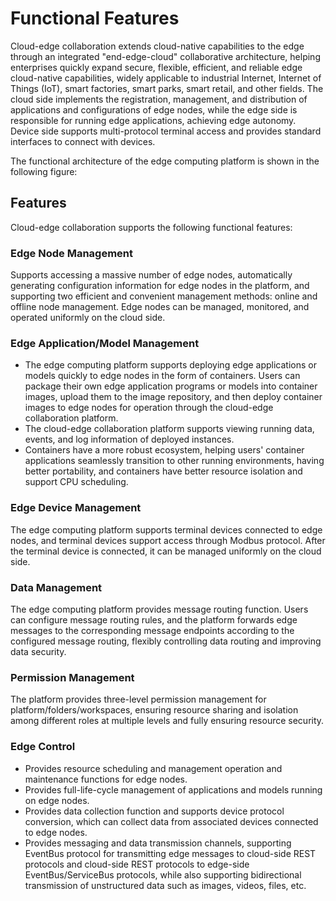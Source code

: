 # Functional Features

Cloud-edge collaboration extends cloud-native capabilities to the edge through an integrated "end-edge-cloud" collaborative architecture, helping enterprises quickly expand secure, flexible, efficient, and reliable edge cloud-native capabilities,
widely applicable to industrial Internet, Internet of Things (IoT), smart factories, smart parks, smart retail, and other fields. The cloud side implements the registration, management, and distribution of applications and configurations of edge nodes, while the edge side is responsible for running edge applications, achieving edge autonomy. Device side supports multi-protocol terminal access and provides standard interfaces to connect with devices.

The functional architecture of the edge computing platform is shown in the following figure:

## Features

Cloud-edge collaboration supports the following functional features:

### Edge Node Management

Supports accessing a massive number of edge nodes, automatically generating configuration information for edge nodes in the platform, and supporting two efficient and convenient management methods: online and offline node management. Edge nodes can be managed, monitored, and operated uniformly on the cloud side.

### Edge Application/Model Management

- The edge computing platform supports deploying edge applications or models quickly to edge nodes in the form of containers.
  Users can package their own edge application programs or models into container images, upload them to the image repository, and then deploy container images to edge nodes for operation through the cloud-edge collaboration platform.
- The cloud-edge collaboration platform supports viewing running data, events, and log information of deployed instances.
- Containers have a more robust ecosystem, helping users' container applications seamlessly transition to other running environments, having better portability,
  and containers have better resource isolation and support CPU scheduling.

### Edge Device Management

The edge computing platform supports terminal devices connected to edge nodes, and terminal devices support access through Modbus protocol. After the terminal device is connected, it can be managed uniformly on the cloud side.

### Data Management

The edge computing platform provides message routing function. Users can configure message routing rules, and the platform forwards edge messages to the corresponding message endpoints according to the configured message routing,
flexibly controlling data routing and improving data security.

### Permission Management

The platform provides three-level permission management for platform/folders/workspaces, ensuring resource sharing and isolation among different roles at multiple levels and fully ensuring resource security.

### Edge Control

- Provides resource scheduling and management operation and maintenance functions for edge nodes.
- Provides full-life-cycle management of applications and models running on edge nodes.
- Provides data collection function and supports device protocol conversion, which can collect data from associated devices connected to edge nodes.
- Provides messaging and data transmission channels, supporting EventBus protocol for transmitting edge messages to cloud-side REST protocols and cloud-side REST protocols to edge-side EventBus/ServiceBus protocols, while also supporting bidirectional transmission of unstructured data such as images, videos, files, etc.
